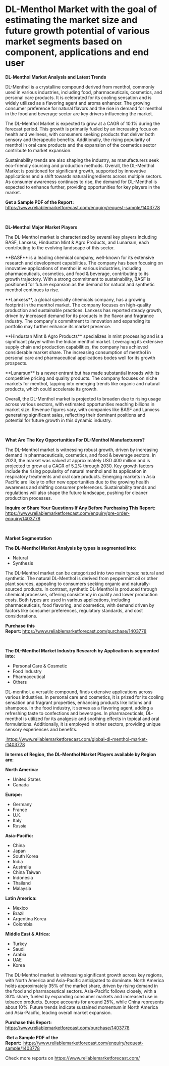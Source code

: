 <p><h1>DL-Menthol Market with the goal of estimating the market size and future growth potential of various market segments based on component, applications and end user</h1></p><p><strong>DL-Menthol Market Analysis and Latest Trends</strong></p>
<p><p>DL-Menthol is a crystalline compound derived from menthol, commonly used in various industries, including food, pharmaceuticals, cosmetics, and personal care products. It is celebrated for its cooling sensation and is widely utilized as a flavoring agent and aroma enhancer. The growing consumer preference for natural flavors and the rise in demand for menthol in the food and beverage sector are key drivers influencing the market.</p><p>The DL-Menthol Market is expected to grow at a CAGR of 10.1% during the forecast period. This growth is primarily fueled by an increasing focus on health and wellness, with consumers seeking products that deliver both sensory and therapeutic benefits. Additionally, the rising popularity of menthol in oral care products and the expansion of the cosmetics sector contribute to market expansion. </p><p>Sustainability trends are also shaping the industry, as manufacturers seek eco-friendly sourcing and production methods. Overall, the DL-Menthol Market is positioned for significant growth, supported by innovative applications and a shift towards natural ingredients across multiple sectors. As consumer awareness continues to rise, the demand for DL-Menthol is expected to enhance further, providing opportunities for key players in the market.</p></p>
<p><strong>Get a Sample PDF of the Report:&nbsp;</strong> <a href="https://www.reliablemarketforecast.com/enquiry/request-sample/1403778?utm_campaign=1134&utm_medium=2&utm_source=Github&utm_content=ia&utm_term=13012025&utm_id=dl-menthol">https://www.reliablemarketforecast.com/enquiry/request-sample/1403778</a></p>
<p>&nbsp;</p>
<p><strong>DL-Menthol Major Market Players</strong></p>
<p><p>The DL-Menthol market is characterized by several key players including BASF, Lanxess, Hindustan Mint & Agro Products, and Lunarsun, each contributing to the evolving landscape of this sector. </p><p>**BASF** is a leading chemical company, well-known for its extensive research and development capabilities. The company has been focusing on innovative applications of menthol in various industries, including pharmaceuticals, cosmetics, and food & beverage, contributing to its growth trajectory. With a strong commitment to sustainability, BASF is positioned for future expansion as the demand for natural and synthetic menthol continues to rise.</p><p>**Lanxess**, a global specialty chemicals company, has a growing footprint in the menthol market. The company focuses on high-quality production and sustainable practices. Lanxess has reported steady growth, driven by increased demand for its products in the flavor and fragrance industry. The company's commitment to innovation and expanding its portfolio may further enhance its market presence.</p><p>**Hindustan Mint & Agro Products** specializes in mint processing and is a significant player within the Indian menthol market. Leveraging its extensive supply chain and production capabilities, the company has achieved considerable market share. The increasing consumption of menthol in personal care and pharmaceutical applications bodes well for its growth prospects.</p><p>**Lunarsun** is a newer entrant but has made substantial inroads with its competitive pricing and quality products. The company focuses on niche markets for menthol, tapping into emerging trends like organic and natural products, which could accelerate its growth.</p><p>Overall, the DL-Menthol market is projected to broaden due to rising usage across various sectors, with estimated opportunities reaching billions in market size. Revenue figures vary, with companies like BASF and Lanxess generating significant sales, reflecting their dominant positions and potential for future growth in this dynamic industry.</p></p>
<p>&nbsp;</p>
<p><strong>What Are The Key Opportunities For DL-Menthol Manufacturers?</strong></p>
<p><p>The DL-Menthol market is witnessing robust growth, driven by increasing demand in pharmaceuticals, cosmetics, and food & beverage sectors. In 2023, the market was valued at approximately USD 400 million and is projected to grow at a CAGR of 5.2% through 2030. Key growth factors include the rising popularity of natural menthol and its application in respiratory treatments and oral care products. Emerging markets in Asia Pacific are likely to offer new opportunities due to the growing health awareness and shifting consumer preferences. Sustainability trends and regulations will also shape the future landscape, pushing for cleaner production processes.</p></p>
<p><strong>Inquire or Share Your Questions If Any Before Purchasing This Report:</strong> <a href="https://www.reliablemarketforecast.com/enquiry/pre-order-enquiry/1403778?utm_campaign=1134&utm_medium=2&utm_source=Github&utm_content=ia&utm_term=13012025&utm_id=dl-menthol">https://www.reliablemarketforecast.com/enquiry/pre-order-enquiry/1403778</a></p>
<p>&nbsp;</p>
<p><strong>Market Segmentation</strong></p>
<p><strong>The DL-Menthol Market Analysis by types is segmented into:</strong></p>
<p><ul><li>Natural</li><li>Synthesis</li></ul></p>
<p><p>The DL-Menthol market can be categorized into two main types: natural and synthetic. The natural DL-Menthol is derived from peppermint oil or other plant sources, appealing to consumers seeking organic and naturally-sourced products. In contrast, synthetic DL-Menthol is produced through chemical processes, offering consistency in quality and lower production costs. Both types are used in various applications, including pharmaceuticals, food flavoring, and cosmetics, with demand driven by factors like consumer preferences, regulatory standards, and cost considerations.</p></p>
<p><strong>Purchase this Report:&nbsp;</strong><a href="https://www.reliablemarketforecast.com/purchase/1403778?utm_campaign=1134&utm_medium=2&utm_source=Github&utm_content=ia&utm_term=13012025&utm_id=dl-menthol">https://www.reliablemarketforecast.com/purchase/1403778</a></p>
<p>&nbsp;</p>
<p><strong>The DL-Menthol Market Industry Research by Application is segmented into:</strong></p>
<p><ul><li>Personal Care & Cosmetic</li><li>Food Industry</li><li>Pharmaceutical</li><li>Others</li></ul></p>
<p><p>DL-menthol, a versatile compound, finds extensive applications across various industries. In personal care and cosmetics, it is prized for its cooling sensation and fragrant properties, enhancing products like lotions and shampoos. In the food industry, it serves as a flavoring agent, adding a refreshing taste to confections and beverages. In pharmaceuticals, DL-menthol is utilized for its analgesic and soothing effects in topical and oral formulations. Additionally, it is employed in other sectors, providing unique sensory experiences and benefits.</p></p>
<p><a href="https://www.reliablemarketforecast.com/global-dl-menthol-market-r1403778?utm_campaign=1134&utm_medium=2&utm_source=Github&utm_content=ia&utm_term=13012025&utm_id=dl-menthol">&nbsp;https://www.reliablemarketforecast.com/global-dl-menthol-market-r1403778</a></p>
<p><strong>In terms of Region, the DL-Menthol Market Players available by Region are:</strong></p>
<p>
    <p> <strong> North America: </strong>
        <ul>
            <li>United States</li>
            <li>Canada</li>
        </ul>
        </p> 
    <p> <strong> Europe: </strong>
        <ul>
            <li>Germany</li>
            <li>France</li>
            <li>U.K.</li>
            <li>Italy</li>
            <li>Russia</li>
        </ul>
        </p> 
    <p> <strong> Asia-Pacific: </strong>
        <ul>
            <li>China</li>
            <li>Japan</li>
            <li>South Korea</li>
            <li>India</li>
            <li>Australia</li>
            <li>China Taiwan</li>
            <li>Indonesia</li>
            <li>Thailand</li>
            <li>Malaysia</li>
        </ul>
        </p> 
    <p> <strong> Latin America: </strong>
        <ul>
            <li>Mexico</li>
            <li>Brazil</li>
            <li>Argentina Korea</li>
            <li>Colombia</li>
        </ul>
        </p> 
    <p> <strong> Middle East & Africa: </strong>
        <ul>
            <li>Turkey</li>
            <li>Saudi</li>
            <li>Arabia</li>
            <li>UAE</li>
            <li>Korea</li>
        </ul>
    </p>
    </p>
<p><p>The DL-Menthol market is witnessing significant growth across key regions, with North America and Asia-Pacific anticipated to dominate. North America holds approximately 35% of the market share, driven by rising demand in the food and pharmaceutical sectors. Asia-Pacific follows closely, with a 30% share, fueled by expanding consumer markets and increased use in tobacco products. Europe accounts for around 25%, while China represents about 10%. Future trends indicate sustained momentum in North America and Asia-Pacific, leading overall market expansion.</p></p>
<p><strong>Purchase this Report: </strong><a href="https://www.reliablemarketforecast.com/purchase/1403778?utm_campaign=1134&utm_medium=2&utm_source=Github&utm_content=ia&utm_term=13012025&utm_id=dl-menthol">https://www.reliablemarketforecast.com/purchase/1403778</a></p>
<p>&nbsp;<strong>Get a Sample PDF of the Report:&nbsp;&nbsp;</strong><a href="https://www.reliablemarketforecast.com/enquiry/request-sample/1403778?utm_campaign=1134&utm_medium=2&utm_source=Github&utm_content=ia&utm_term=13012025&utm_id=dl-menthol">https://www.reliablemarketforecast.com/enquiry/request-sample/1403778</a></p>
<p><strong></strong></p>
<p>Check more reports on <a href="https://www.reliablemarketforecast.com/?utm_campaign=1134&utm_medium=2&utm_source=Github&utm_content=ia&utm_term=13012025&utm_id=dl-menthol">https://www.reliablemarketforecast.com/</a></p>